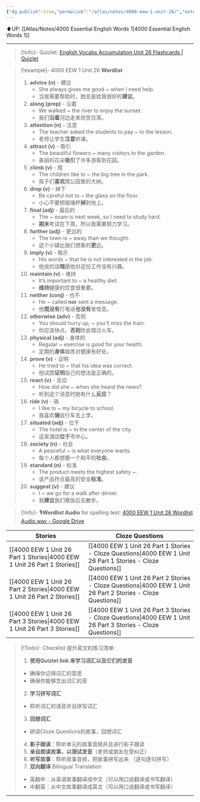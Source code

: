 ```yaml
---
{"dg-publish":true,"permalink":"/atlas/notes/4000-eew-1-unit-26/","noteIcon":""}
---
```


⬆️UP: [[Atlas/Notes/4000 Essential English Words 1\|4000 Essential English Words 1]]

---
> [!info]- Quizlet: [English Vocabs Accumulation Unit 26 Flashcards | Quizlet](https://quizlet.com/my/971304338/english-vocabs-accumulation-unit-26-flash-cards/?i=1vbzw5&x=1jqt)


> [!example]- 4000 EEW 1 Unit 26 **Wordlist**
> 1. **advice (n)** - 建议
>     - She always gives me good ~ when I need help.
>     - 当我需要帮助时，她总是给我很好的**建议**。
> 2. **along (prep)** - 沿着
>     - We walked ~ the river to enjoy the sunset.
>     - 我们**沿着**河边走来欣赏日落。
> 3. **attention (n)** - 注意
>     - The teacher asked the students to pay ~ to the lesson.
>     - 老师让学生**注意**听课。
> 4. **attract (v)** - 吸引
>     - The beautiful flowers ~ many visitors to the garden.
>     - 美丽的花朵**吸引**了许多游客到花园。
> 5. **climb (v)** - 爬
>     - The children like to ~ the big tree in the park.
>     - 孩子们**喜欢**爬公园里的大树。
> 6. **drop (v)** - 掉下
>     - Be careful not to ~ the glass on the floor.
>     - 小心不要把玻璃杯**掉**到地上。
> 7. **final (adj)** - 最后的
>     - The ~ exam is next week, so I need to study hard.
>     - **期末**考试在下周，所以我需要努力学习。
> 8. **further (adj)** - 更远的
>     - The town is ~ away than we thought.
>     - 这个小镇比我们想象的**更**远。
> 9. **imply (v)** - 暗示
>     - His words ~ that he is not interested in the job.
>     - 他说的话**暗示**他对这份工作没有兴趣。
> 10. **maintain (v)** - 维持
>     - It’s important to ~ a healthy diet.
>     - **维持**健康的饮食很重要。
> 11. **neither (conj)** - 也不
>     - He ~ called **nor** sent a message.
>     - 他**既没有**打电话**也没有**发信息。
> 12. **otherwise (adv)** - 否则
>     - You should hurry up, ~ you’ll miss the train.
>     - 你应该快点，**否则**你会错过火车。
> 13. **physical (adj)** - 身体的
>     - Regular ~ exercise is good for your health.
>     - 定期的**身体**锻炼对健康有好处。
> 14. **prove (v)** - 证明
>     - He tried to ~ that his idea was correct.
>     - 他试图**证明**自己的想法是正确的。
> 15. **react (v)** - 反应
>     - How did she ~ when she heard the news?
>     - 听到这个消息时她有什么**反应**？
> 16. **ride (v)** - 骑
>     - I like to ~ my bicycle to school.
>     - 我喜欢**骑**自行车去上学。
> 17. **situated (adj)** - 位于
>     - The hotel is ~ in the center of the city.
>     - 这家酒店**位于**市中心。
> 18. **society (n)** - 社会
>     - A peaceful ~ is what everyone wants.
>     - 每个人都想要一个和平的**社会**。
> 19. **standard (n)** - 标准
>     - The product meets the highest safety ~.
>     - 该产品符合最高的安全**标准**。
> 20. **suggest (v)** - 建议
>     - I ~ we go for a walk after dinner.
>     - 我**建议**我们晚饭后去散步。


> [!info]- 🎙️**Wordlist Audio** for spelling test: [4000 EEW 1 Unit 26 Wordlist Audio.wav - Google Drive](https://drive.google.com/file/d/1w9Oo3bjmHQQMAnPtP_UAj0QDx3QGwdNb/view?usp=drive_link)

| Stories                               | Cloze Questions                                         |
| ------------------------------------- | ------------------------------------------------------- |
| [[4000 EEW 1 Unit 26 Part 1 Stories\|4000 EEW 1 Unit 26 Part 1 Stories]] | [[4000 EEW 1 Unit 26 Part 1 Stories - Cloze Questions\|4000 EEW 1 Unit 26 Part 1 Stories - Cloze Questions]] |
| [[4000 EEW 1 Unit 26 Part 2 Stories\|4000 EEW 1 Unit 26 Part 2 Stories]] | [[4000 EEW 1 Unit 26 Part 2 Stories - Cloze Questions\|4000 EEW 1 Unit 26 Part 2 Stories - Cloze Questions]] |
| [[4000 EEW 1 Unit 26 Part 3 Stories\|4000 EEW 1 Unit 26 Part 3 Stories]] | [[4000 EEW 1 Unit 26 Part 3 Stories - Cloze Questions\|4000 EEW 1 Unit 26 Part 3 Stories - Cloze Questions]] |

> [!Todo]- Checklist 提升英文的练习清单:
> 1. **使用Quizlet link 来学习词汇以及它们的发音** 
>	- 确保你记得词汇的意思 
>	- 确保你能够念出词汇的音 
> 2. **学习拼写词汇** 
>	- 聆听词汇的语音并且拼写词汇 
> 3. **回想词汇**
>	- 研读Cloze Questions的故事，回想词汇 
> 4. **影子跟读**：聆听单元的故事音频并且进行影子跟读 
> 5. **亲自朗读故事，以测试发音**（老师或朋友在旁纠正）
> 6. **听写故事**：聆听故事音频，把故事拼写出来 （逐句逐句拼写）
> 7. **双向翻译** Bilingual Translation 
>	- 英翻中：从英语故事翻译成中文（可以用口说翻译或书写翻译）
>	- 中翻英：从中文故事翻译成英文（可以用口说翻译或书写翻译）

---
